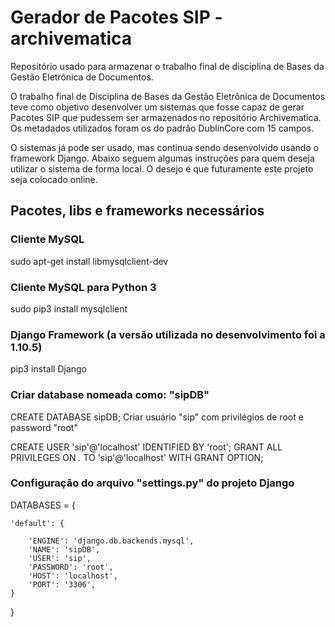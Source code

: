 # Gerador de Pacotes SIP - archivematica
Repositório usado para armazenar o trabalho final de disciplina de Bases da Gestão Eletrônica de Documentos.

O trabalho final de Disciplina de Bases da Gestão Eletrônica de Documentos teve como objetivo desenvolver um sistemas que fosse capaz de gerar Pacotes SIP que pudessem ser armazenados no repositório Archivematica. Os metadados utilizados foram os do padrão DublinCore com 15 campos.

O sistemas já pode ser usado, mas continua sendo desenvolvido usando o framework Django. Abaixo seguem algumas instruções para quem deseja utilizar o sistema de forma local. O desejo é que futuramente este projeto seja colocado online.

## Pacotes, libs e frameworks necessários

### Cliente MySQL
sudo apt-get install libmysqlclient-dev

### Cliente MySQL para Python 3
sudo pip3 install mysqlclient

### Django Framework (a versão utilizada no desenvolvimento foi a 1.10.5)
pip3 install Django

### Criar database nomeada como: "sipDB"

CREATE DATABASE sipDB;
Criar usuário "sip" com privilégios de root e password "root"

CREATE USER 'sip'@'localhost' IDENTIFIED BY 'root';
GRANT ALL PRIVILEGES ON *.* TO 'sip'@'localhost' WITH GRANT OPTION;

### Configuração do arquivo "settings.py" do projeto Django

DATABASES = {

    'default': {
    
        'ENGINE': 'django.db.backends.mysql',
        'NAME': 'sipDB',
        'USER': 'sip',
        'PASSWORD': 'root',
        'HOST': 'localhost',
        'PORT': '3306',
    }
}



